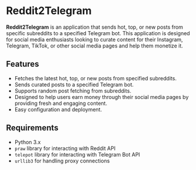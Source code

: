 # Reddit2Telegram

**Reddit2Telegram** is an application that sends hot, top, or new posts from specific subreddits to a specified Telegram bot. This application is designed for social media enthusiasts looking to curate content for their Instagram, Telegram, TikTok, or other social media pages and help them monetize it.

## Features

- Fetches the latest hot, top, or new posts from specified subreddits.
- Sends curated posts to a specified Telegram bot.
- Supports random post fetching from subreddits.
- Designed to help users earn money through their social media pages by providing fresh and engaging content.
- Easy configuration and deployment.

## Requirements

- Python 3.x
- `praw` library for interacting with Reddit API
- `telepot` library for interacting with Telegram Bot API
- `urllib3` for handling proxy connections
